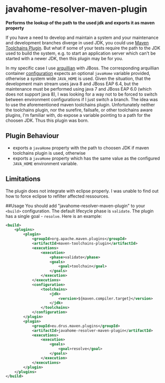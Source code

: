 # javahome-resolver-maven-plugin
**Performs the lookup of the path to the used jdk and exports it as maven property**

If you have a need to develop and maintain a system and your maintenance and development branches diverge in used JDK, you could use [Maven Toolchains Plugin](https://maven.apache.org/plugins/maven-toolchains-plugin/).
But what if some of your tests require the path to the JDK used to build the system, e.g. to start an application server which can't be started with a newer
JDK, then this plugin may be for you.

In my specific case I use [arquillian](http://arquillian.org) with JBoss. The corresponding arquillian container [configuration](https://docs.jboss.org/author/display/ARQ/JBoss+AS+7.1,+JBoss+EAP+6.0+-+Managed)
expects an optional `javaHome` variable provided, otherwise a system wide `JAVA_HOME` is used. Given the situation, that the development main stream uses java
8 and JBoss EAP 6.4, but the maintenance must be performed using java 7 and JBoss EAP 6.0 (which does not support java 8), I was looking for a way not to be
forced to switch between environment configurations if I just switch a branch. The idea was to use the aforementioned maven toolchains plugin. Unfortunately 
neither the toolchains plugin, nor the surefire, failsafe, or other toolchains aware plugins, I'm familiar with, do expose a variable pointing to a path for the
choosen JDK. Thus this plugin was born.

## Plugin Behaviour
- exports a `javaHome` property with the path to choosen JDK if maven toolchains plugin is used, otherwise
- exports a `javaHome` property which has the same value as the configured `JAVA_HOME` environment variable.

## Limitations
The plugin does not integrate with eclipse properly. I was unable to find out how to force eclipse to refilter affected ressources.

##Usage
You should add "javahome-resolver-maven-plugin" to your `<build>` configuration. The default lifecycle phase is `validate`. The plugin has a single goal - `resolve`.
Here is an example:

```xml
<build>
	<plugins>
		<plugin>
			<groupId>org.apache.maven.plugins</groupId>
			<artifactId>maven-toolchains-plugin</artifactId>
			<executions>
				<execution>
					<phase>validate</phase>
					<goals>
						<goal>toolchain</goal>
					</goals>
				</execution>
			</executions>
			<configuration>
				<toolchains>
					<jdk>
						<version>${maven.compiler.target}</version>
					</jdk>
				</toolchains>
			</configuration>
		</plugin>
		<plugin>
			<groupId>eu.drus.maven.plugins</groupId>
			<artifactId>javahome-resolver-maven-plugin</artifactId>
			<executions>
				<execution>
					<goals>
						<goal>resolve</goal>
					</goals>
				</execution>
			</executions>
		</plugin>
	</plugins>
</build>
```


